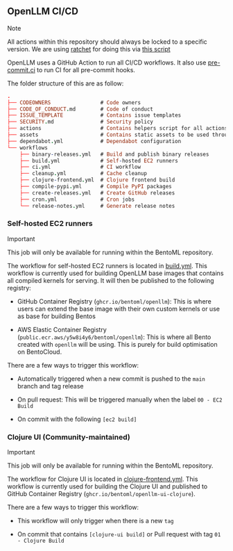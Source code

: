 ## OpenLLM CI/CD

> [!NOTE]
> All actions within this repository should always be locked to a specific version. We are using [ratchet](https://github.com/sethvargo/ratchet)
> for doing this via [this script](https://github.com/bentoml/OpenLLM/blob/main/tools/lock-actions.sh)

OpenLLM uses a GitHub Action to run all CI/CD workflows. It also use [pre-commit.ci](https://pre-commit.ci/) to run CI for all pre-commit hooks.

The folder structure of this are as follow:
```prolog
.
├── CODEOWNERS                # Code owners
├── CODE_OF_CONDUCT.md        # Code of conduct
├── ISSUE_TEMPLATE            # Contains issue templates
├── SECURITY.md               # Security policy
├── actions                   # Contains helpers script for all actions
├── assets                    # Contains static assets to be used throughout this repository
├── dependabot.yml            # Dependabot configuration
└── workflows
    ├── binary-releases.yml   # Build and publish binary releases
    ├── build.yml             # Self-hosted EC2 runners
    ├── ci.yml                # CI workflow
    ├── cleanup.yml           # Cache cleanup
    ├── clojure-frontend.yml  # Clojure frontend build
    ├── compile-pypi.yml      # Compile PyPI packages
    ├── create-releases.yml   # Create GitHub releases
    ├── cron.yml              # Cron jobs
    └── release-notes.yml     # Generate release notes
```

### Self-hosted EC2 runners

> [!IMPORTANT]
> This job will only be available for running within the BentoML repository.

The workflow for self-hosted EC2 runners is located in [build.yml](/.github/workflows/build.yml).
This workflow is currently used for building OpenLLM base images that contains all compiled kernels
for serving. It will then be published to the following registry:

- GitHub Container Registry (`ghcr.io/bentoml/openllm`): This is where users can extend the base image
  with their own custom kernels or use as base for building Bentos

- AWS Elastic Container Registry (`public.ecr.aws/y5w8i4y6/bentoml/openllm`): This is where all Bento
  created with `openllm` will be using. This is purely for build optimisation on BentoCloud.

There are a few ways to trigger this workflow:

- Automatically triggered when a new commit is pushed to the `main` branch and tag release

- On pull request: This will be triggered manually when the label `00 - EC2 Build`

- On commit with the following `[ec2 build]`

### Clojure UI (Community-maintained)

> [!IMPORTANT]
> This job will only be available for running within the BentoML repository.

The workflow for Clojure UI is located in [clojure-frontend.yml](/.github/workflows/clojure-frontend.yml).
This workflow is currently used for building the Clojure UI and published to GitHub Container Registry (`ghcr.io/bentoml/openllm-ui-clojure`).

There are a few ways to trigger this workflow:

- This workflow will only trigger when there is a new `tag`

- On commit that contains `[clojure-ui build]` or Pull request with tag `01 - Clojure Build`

